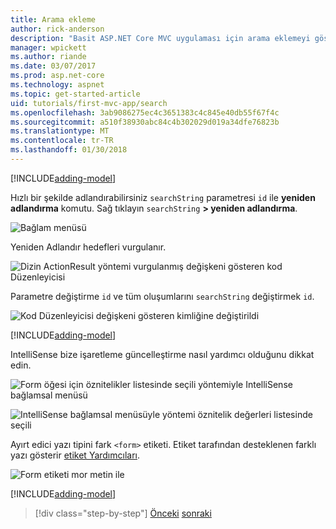 ```yaml
---
title: Arama ekleme
author: rick-anderson
description: "Basit ASP.NET Core MVC uygulaması için arama eklemeyi gösterir"
manager: wpickett
ms.author: riande
ms.date: 03/07/2017
ms.prod: asp.net-core
ms.technology: aspnet
ms.topic: get-started-article
uid: tutorials/first-mvc-app/search
ms.openlocfilehash: 3ab9086275ec4c3651383c4c845e40db55f67f4c
ms.sourcegitcommit: a510f38930abc84c4b302029d019a34dfe76823b
ms.translationtype: MT
ms.contentlocale: tr-TR
ms.lasthandoff: 01/30/2018
---
```

[!INCLUDE[adding-model](../../includes/mvc-intro/search1.md)]

Hızlı bir şekilde adlandırabilirsiniz `searchString` parametresi `id` ile **yeniden adlandırma** komutu. Sağ tıklayın `searchString` **> yeniden adlandırma**.

![Bağlam menüsü](search/_static/rename.png)

Yeniden Adlandır hedefleri vurgulanır.

![Dizin ActionResult yöntemi vurgulanmış değişkeni gösteren kod Düzenleyicisi](search/_static/rename2.png)

Parametre değiştirme `id` ve tüm oluşumlarını `searchString` değiştirmek `id`.

![Kod Düzenleyicisi değişkeni gösteren kimliğine değiştirildi](search/_static/rename3.png)

[!INCLUDE[adding-model](../../includes/mvc-intro/search2.md)]

IntelliSense bize işaretleme güncelleştirme nasıl yardımcı olduğunu dikkat edin.

![Form öğesi için öznitelikler listesinde seçili yöntemiyle IntelliSense bağlamsal menüsü](search/_static/int_m.png)

![IntelliSense bağlamsal menüsüyle yöntemi öznitelik değerleri listesinde seçili](search/_static/int_get.png)

Ayırt edici yazı tipini fark `<form>` etiketi. Etiket tarafından desteklenen farklı yazı gösterir [etiket Yardımcıları](../../mvc/views/tag-helpers/intro.md).

![Form etiketi mor metin ile](search/_static/th_font.png)

[!INCLUDE[adding-model](../../includes/mvc-intro/search3.md)]

>[!div class="step-by-step"]
[Önceki](controller-methods-views.md)
[sonraki](new-field.md)  
